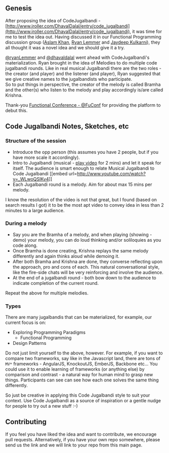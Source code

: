 
## Genesis ##
After proposing the idea of CodeJugalbandi - [http://www.jroller.com/DhavalDalal/entry/code_jugalbandi](http://www.jroller.com/DhavalDalal/entry/code_jugalbandi), 
it was time for me to test the idea out.  Having discussed it in our Functional Programming discussion group 
([Aslam Khan](http://f3yourmind.net/), [Ryan Lemmer](https://github.com/uroboros) and [Jaydeep Kulkarni](https://www.linkedin.com/in/jaydeepk)), 
they all thought it was a novel idea and we should give it a try.  

[@ryanLemmer](https://twitter.com/ryanlemmer/) and [@dhavaldalal](https://twitter.com/softwareartisan/) went ahead with CodeJugalbandi's materialization.  Ryan brought in the idea of Melodies to 
do multiple code jugalbandi rounds.  Like in real musical Jugalbandi there are the two roles - the creator (and player) and the listener (and player), Ryan suggested that we give creative names to the jugalbandists who participate.  
So to put things in perspective, the creator of the melody is called Bramha and the other(s) who listen to the melody and play accordingly is/are called Krishna.

Thank-you [Functional Conference - @FuConf](http://functionalconf.com/) for providing the platform to debut this.

## Code Jugalbandi Notes, Sketches, etc ##
### Structure of the session ###
* Introduce the opp person (this assumes you have 2 people, but if you have more scale it accordingly).
* Intro to Jugalbandi (musical - [play video](http://www.youtube.com/embed/_WLwoQSIKv4?feature=player_detailpage) for 2 mins) and let it speak for itself.  The audience is smart enough to relate Musical Jugalbandi to Code Jugalbandi [[embed url=http://www.youtube.com/watch?v=_WLwoQSIKv4]]
* Each Jugalbandi round is a melody.  Aim for about max 15 mins per melody.

I know the resolution of the video is not that great, but I found (based on search results I got) it to be the most apt video to convey idea in less
than 2 minutes to a large audience.  

### During a melody ###
* Say you are the Bramha of a melody, and when playing (showing - demo) your melody, you can do loud thinking and/or soliloquies as you code along.
* Once Bramha is done creating, Krishna replays the same melody differently and again thinks aloud while demoing it.
* After both Bramha and Krishna are done, they converse reflecting upon the approach, pro and cons of each.  This natural conversational style, like the fire-side chats will be very reinforcing and involve the audience.
* At the end of a jugalbandi round - both bow down to the audience to indicate completion of the current round.

Repeat the above for multiple melodies.

### Types ###
There are many jugalbandis that can be materialized, for example, our current focus is on:

* Exploring Programming Paradigms
    * Functional Programming
* Design Patterns

Do not just limit yourself to the above, however.  For example, if you want to compare two frameworks, say like in the Javascript land, there are tons of `MV*` frameworks - AngularJS, KnockoutJS, EmberJS, Backbone etc... You could use it to enable learning of frameworks (or anything else) by comparison and contrast - a natural way for human mind to grasp new things.  Participants can see can see how each one solves the same thing differently.

So just be creative in applying this Code Jugalbandi style to suit your context.  Use Code Jugalbandi as a source of inspiration or a gentle nudge for people to try out a new stuff :-)

## Contributing ##
If you feel you have liked the idea and want to contribute, we encourage pull requests.  Alternatively, if you have your own repo somewhere, please send us the link and we will link to your repo from this main page.
